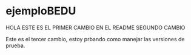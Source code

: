 # ejemploBEDU
HOLA ESTE ES EL PRIMER CAMBIO EN EL README
SEGUNDO CAMBIO

Este es el tercer cambio, estoy prbando como manejar las versiones de prueba. 